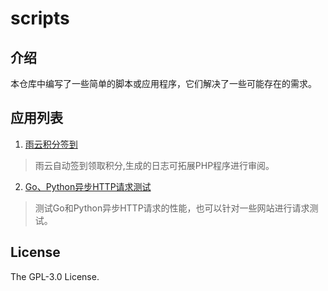 # scripts 

## 介绍

本仓库中编写了一些简单的脚本或应用程序，它们解决了一些可能存在的需求。

## 应用列表

1. [雨云积分签到](./1/)

> 雨云自动签到领取积分,生成的日志可拓展PHP程序进行审阅。

2. [Go、Python异步HTTP请求测试](./2/)

> 测试Go和Python异步HTTP请求的性能，也可以针对一些网站进行请求测试。

## License

The GPL-3.0 License.
